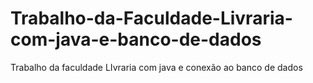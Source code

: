 # Trabalho-da-Faculdade-Livraria-com-java-e-banco-de-dados
Trabalho da faculdade LIvraria com java e conexão ao banco de dados
